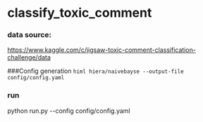 # classify_toxic_comment

### data source: 
https://www.kaggle.com/c/jigsaw-toxic-comment-classification-challenge/data


###Config generation
`himl hiera/naivebayse --output-file config/config.yaml`

### run
python run.py --config config/config.yaml